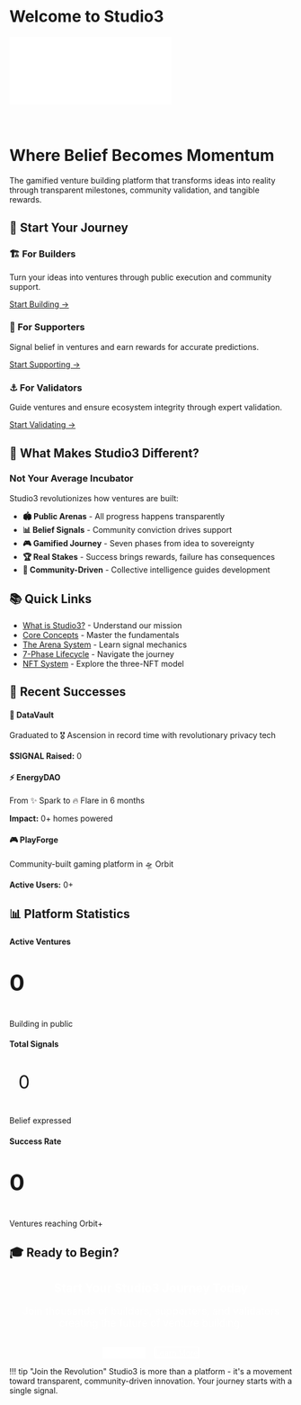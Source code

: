 # Welcome to Studio3

<div class="hero-section">
<img src="assets/logo.png" alt="Studio3" style="height: 120px; width: auto; margin-bottom: 2rem; filter: brightness(0) invert(1);">
<h1>Where Belief Becomes Momentum</h1>
<p class="hero-subtitle">The gamified venture building platform that transforms ideas into reality through transparent milestones, community validation, and tangible rewards.</p>
<div class="signal-orb"></div>
</div>

## 🚀 Start Your Journey

<div class="grid">
<div class="arena-card">
<h3>🏗️ For Builders</h3>
Turn your ideas into ventures through public execution and community support.

[Start Building →](getting-started/roles/#founders-senders)
</div>

<div class="arena-card">
<h3>📡 For Supporters</h3>
Signal belief in ventures and earn rewards for accurate predictions.

[Start Supporting →](getting-started/roles/#supporters-echoes)
</div>

<div class="arena-card">
<h3>⚓ For Validators</h3>
Guide ventures and ensure ecosystem integrity through expert validation.

[Start Validating →](getting-started/roles/#validators-anchors)
</div>
</div>

## 🎯 What Makes Studio3 Different?

<div class="arena-card">
<h3>Not Your Average Incubator</h3>

Studio3 revolutionizes how ventures are built:

- **🏟️ Public Arenas** - All progress happens transparently
- **📊 Belief Signals** - Community conviction drives support  
- **🎮 Gamified Journey** - Seven phases from idea to sovereignty
- **🏆 Real Stakes** - Success brings rewards, failure has consequences
- **🤝 Community-Driven** - Collective intelligence guides development

</div>

## 📚 Quick Links

- [What is Studio3?](getting-started/what-is-studio3.md) - Understand our mission
- [Core Concepts](getting-started/core-concepts.md) - Master the fundamentals
- [The Arena System](arena/belief-doubt.md) - Learn signal mechanics
- [7-Phase Lifecycle](lifecycle/overview.md) - Navigate the journey
- [NFT System](nfts/) - Explore the three-NFT model

## 🌟 Recent Successes

<div class="grid">
<div class="arena-card">
<h4>🚀 DataVault</h4>
<p>Graduated to <span class="phase-indicator phase-ascension">🎖️ Ascension</span> in record time with revolutionary privacy tech</p>
<p><strong>$SIGNAL Raised:</strong> <span class="animate-number token-display" data-value="250000">0</span></p>
</div>

<div class="arena-card">
<h4>⚡ EnergyDAO</h4>
<p>From <span class="phase-indicator phase-spark">✨ Spark</span> to <span class="phase-indicator phase-flare">🔥 Flare</span> in 6 months</p>
<p><strong>Impact:</strong> <span class="animate-number" data-value="10000">0</span>+ homes powered</p>
</div>

<div class="arena-card">
<h4>🎮 PlayForge</h4>
<p>Community-built gaming platform in <span class="phase-indicator phase-orbit">🛸 Orbit</span></p>
<p><strong>Active Users:</strong> <span class="animate-number" data-value="1000000">0</span>+</p>
</div>
</div>

## 📊 Platform Statistics

<div class="grid">
<div class="arena-card">
<h4>Active Ventures</h4>
<p class="animate-number" data-value="147" style="font-size: 2.5rem; font-weight: 700; color: var(--studio3-navy);">0</p>
<p>Building in public</p>
</div>

<div class="arena-card">
<h4>Total Signals</h4>
<p class="animate-number token-display" data-value="12500000" style="font-size: 2rem; padding: 0.5rem 1rem;">0</p>
<p>Belief expressed</p>
</div>

<div class="arena-card">
<h4>Success Rate</h4>
<p class="animate-number" data-value="73" style="font-size: 2.5rem; font-weight: 700; color: var(--studio3-pink);">0</p>
<p>Ventures reaching Orbit+</p>
</div>
</div>

## 🎓 Ready to Begin?

<div class="arena-card" style="text-align: center; background: var(--studio3-gradient); color: white;">
<h2 style="color: white; border: none;">Start Your Studio3 Journey Today</h2>
<p style="font-size: 1.125rem; margin-bottom: 2rem;">Join thousands of builders, supporters, and validators creating the future of venture building.</p>
<div style="display: flex; gap: 1rem; justify-content: center; flex-wrap: wrap;">
<a href="getting-started/" class="md-button" style="background: white; color: var(--studio3-navy);">Get Started</a>
<a href="getting-started/what-is-studio3/" class="md-button" style="background: transparent; border: 2px solid white; color: white;">Learn More</a>
</div>
</div>

!!! tip "Join the Revolution"
    Studio3 is more than a platform - it's a movement toward transparent, community-driven innovation. Your journey starts with a single signal.
